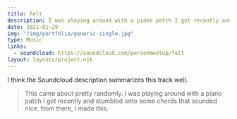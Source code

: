 ```yaml
---
title: Felt
description: I was playing around with a piano patch I got recently and stumbled onto some chords that sounded nice.
date: 2021-01-29
img: "/img/portfolio/generic-single.jpg"
type: Music
links:
  - soundcloud: https://soundcloud.com/personmeetup/felt
layout: layouts/project.njk
---
```


I think the Soundcloud description summarizes this track well.

> This came about pretty randomly. I was playing around with a piano patch I got recently and stumbled onto some chords that sounded nice. from there, I made this.
